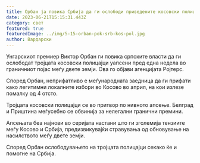 ```yaml
---
title: Орбан ја повика Србија да ги ослободи приведените косовски полицајци
date: 2023-06-21T15:15:31.443Z
category: свет
featured: true
featuredImage: ../img/5-15-orban-pok-srb-kos-pol.jpg
author: Вардарски
---
```

Унгарскиот премиер Виктор Орбан ги повика српските власти да ги ослободат тројцата косовски полицајци уапсени пред една недела во граничниот појас меѓу двете земји. Ова го објави агенцијата Ројтерс.

Според Орбан, неприфатливо е меѓународната заедница да ги прифати како легитимни локалните избори во Косово во април, на кои излезе помалку од 4 отсто.

Тројцата косовски полицајци се во притвор по нивното апсење. Белград и Приштина меѓусебно се обвинија за нелегални гранични премини.

Апсењата беа најнови во серијата настани што ги зголемија тензиите меѓу Косово и Србија, предизвикувајќи стравувања од обновување на насилството меѓу двете земји.

Според Орбан ослободувањето на тројцата полицајци секако ќе и помогне на Србија.